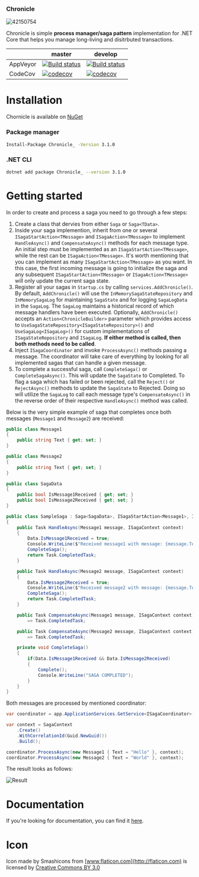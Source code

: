 ### Chronicle
![42150754](https://user-images.githubusercontent.com/7096476/64911747-ef4be100-d725-11e9-98f3-43331714afa7.png)



Chronicle is simple **process manager/saga pattern** implementation for .NET Core that helps you manage long-living and disitrbuted transactions.

|          | master                                                                                                                                                                  | develop                                                                                                                                                                   |
| -------- | ----------------------------------------------------------------------------------------------------------------------------------------------------------------------- | ------------------------------------------------------------------------------------------------------------------------------------------------------------------------- |
| AppVeyor | [![Build status](https://ci.appveyor.com/api/projects/status/rma8prlvhjtql7ct/branch/master?svg=true)](https://ci.appveyor.com/project/GooRiOn/chronicle/branch/master) | [![Build status](https://ci.appveyor.com/api/projects/status/rma8prlvhjtql7ct/branch/develop?svg=true)](https://ci.appveyor.com/project/GooRiOn/chronicle/branch/develop) |
| CodeCov  | [![codecov](https://codecov.io/gh/chronicle-stack/Chronicle/branch/master/graph/badge.svg)](https://codecov.io/gh/chronicle-stack/Chronicle)                            | [![codecov](https://codecov.io/gh/chronicle-stack/Chronicle/branch/develop/graph/badge.svg)](https://codecov.io/gh/chronicle-stack/Chronicle)                             |

# Installation

Chornicle is available on [NuGet](https://www.nuget.org/packages/Chronicle_/)

### Package manager

```bash
Install-Package Chronicle_ -Version 3.1.0
```

### .NET CLI

```bash
dotnet add package Chronicle_ --version 3.1.0
```

# Getting started

In order to create and process a saga you need to go through a few steps:

1. Create a class that dervies from either `Saga` or `Saga<TData>`.
2. Inside your saga implemention, inherit from one or several `ISagaStartAction<TMessage>` and `ISagaAction<TMessage>` to implement `HandleAsync()` and `CompensateAsync()` methods for each message type. An initial step must be implemented as an `ISagaStartAction<TMessage>`, while the rest can be `ISagaAction<TMessage>`. It's worth mentioning that you can implement as many `ISagaStartAction<TMessage>` as you want. In this case, the first incoming message is going to initialize the saga and any subsequent `ISagaStartAction<TMessage>` or `ISagaAction<TMessage>` will only update the current saga state.
3. Register all your sagas in `Startup.cs` by calling `services.AddChronicle()`. By default, `AddChronicle()` will use the `InMemorySagaStateRepository` and `InMemorySagaLog` for maintaining `SagaState` and for logging `SagaLogData` in the `SagaLog`. The `SagaLog` maintains a historical record of which message handlers have been executed. Optionally, `AddChronicle()` accepts an `Action<ChronicleBuilder>` parameter which provides access to `UseSagaStateRepository<ISagaStateRepository>()` and `UseSagaLog<ISagaLog>()` for custom implementations of `ISagaStateRepository` and `ISagaLog`. **If either method is called, then both methods need to be called**.
4. Inject `ISagaCoordinator` and invoke `ProcessAsync()` methods passing a message. The coordinator will take care of everything by looking for all implemented sagas that can handle a given message.
5. To complete a successful saga, call `CompleteSaga()` or `CompleteSagaAsync()`. This will update the `SagaState` to Completed. To flag a saga which has failed or been rejected, call the `Reject()` or `RejectAsync()` methods to update the `SagaState` to Rejected. Doing so will utilize the `SagaLog` to call each message type's `CompensateAsync()` in the reverse order of their respective `HandleAsync()` method was called.

Below is the very simple example of saga that completes once both messages (`Message1` and `Message2`) are received:

```csharp
public class Message1
{
    public string Text { get; set; }
}

public class Message2
{
    public string Text { get; set; }
}

public class SagaData
{
    public bool IsMessage1Received { get; set; }
    public bool IsMessage2Received { get; set; }
}

public class SampleSaga : Saga<SagaData>, ISagaStartAction<Message1>, ISagaAction<Message2>
{
    public Task HandleAsync(Message1 message, ISagaContext context)
    {
        Data.IsMessage1Received = true;
        Console.WriteLine($"Received message1 with message: {message.Text}");
        CompleteSaga();
        return Task.CompletedTask;
    }

    public Task HandleAsync(Message2 message, ISagaContext context)
    {
        Data.IsMessage2Received = true;
        Console.WriteLine($"Received message2 with message: {message.Text}");
        CompleteSaga();
        return Task.CompletedTask;
    }

    public Task CompensateAsync(Message1 message, ISagaContext context)
        => Task.CompletedTask;

    public Task CompensateAsync(Message2 message, ISagaContext context)
        => Task.CompletedTask;

    private void CompleteSaga()
    {
        if(Data.IsMessage1Received && Data.IsMessage2Received)
        {
            Complete();
            Console.WriteLine("SAGA COMPLETED");
        }
    }
}

```

Both messages are processed by mentioned coordinator:

```csharp
var coordinator = app.ApplicationServices.GetService<ISagaCoordinator>();

var context = SagaContext
    .Create()
    .WithCorrelationId(Guid.NewGuid())
    .Build();

coordinator.ProcessAsync(new Message1 { Text = "Hello" }, context);
coordinator.ProcessAsync(new Message2 { Text = "World" }, context);
```

The result looks as follows:

![Result](https://user-images.githubusercontent.com/7096476/53180548-0c885900-35f6-11e9-864b-6b6d13641f2a.png)

# Documentation

If you're looking for documentation, you can find it [here](https://chronicle.readthedocs.io/en/latest/).

# Icon

Icon made by Smashicons from [www.flaticon.com](http://flaticon.com) is licensed by [Creative Commons BY 3.0](http://creativecommons.org/licenses/by/3.0/)

